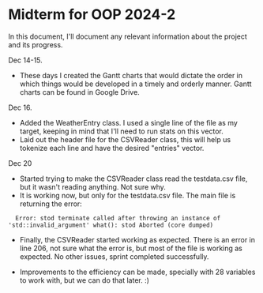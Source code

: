 # Midterm for OOP 2024-2

In this document, I'll document any relevant information about the project and its progress.

Dec 14-15.

-   These days I created the Gantt charts that would dictate the order in which things would be developed in a timely and orderly manner. Gantt charts can be found in Google Drive.

Dec 16.

-   Added the WeatherEntry class. I used a single line of the file as my target, keeping in mind that I'll need to run stats on this vector.
-   Laid out the header file for the CSVReader class, this will help us tokenize each line and have the desired "entries" vector.

Dec 20

-   Started trying to make the CSVReader class read the testdata.csv file, but it wasn't reading anything. Not sure why.
-   It is working now, but only for the testdata.csv file. The main file is returning the error:

` 
    Error: stod
    terminate called after throwing an instance of 'std::invalid_argument'
    what(): stod
    Aborted (core dumped)`

-   Finally, the CSVReader started working as expected. There is an error in line 206, not sure what the error is, but most of the file is working as expected. No other issues, sprint completed successfully.

-   Improvements to the efficiency can be made, specially with 28 variables to work with, but we can do that later. :)
